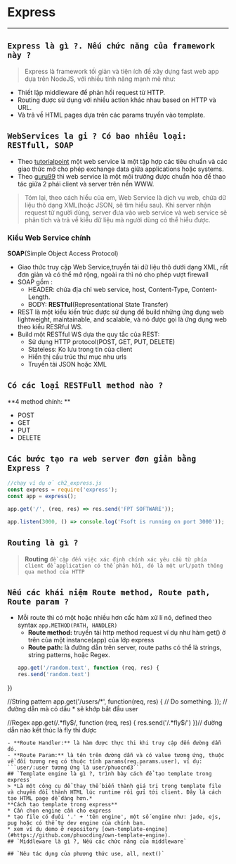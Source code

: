 # Express
***
## `Express là gì ?. Nếu chức năng của framework này ?`
> Express là framework tối giản và tiện ích để xây dựng fast web app 
dựa trên NodeJS, với nhiều tính năng mạnh mẽ như: 
* Thiết lập middleware để phản hồi request từ HTTP.
* Routing được sử dụng với nhiều action khác nhau based on HTTP và URL.
* Và trả về HTML pages dựa trên các params truyền vào template.
## `WebServices la gi ? Có bao nhiêu loại: RESTfull, SOAP`
* Theo [tutorialpoint](#https://www.tutorialspoint.com/nodejs/nodejs_restful_api.htm) 
một web service là một tập hợp các tiêu chuẩn và các giao thức mở cho phép exchange 
data giữa applications hoặc systems.
* Theo [guru99](#https://www.guru99.com/web-service-architecture.html#1) thì web service
là một môi trường được chuẩn hóa để thao tác giữa 2 phái client và server trên nền WWW.
> Tóm lại, theo cách hiểu của em, Web Service là dịch vụ web, chứa dữ liệu thô dạng XML(hoặc JSON, sẽ tìm hiểu sau).
Khi server nhận request từ người dùng, server đưa vào web service
và web service sẽ phân tích và trả về kiểu dữ liệu mà người dùng có thể hiểu được.
### Kiểu Web Service chính
**SOAP**(Simple Object Access Protocol)
* Giao thức truy cập Web Service,truyền tải dữ liệu thô dưới dạng XML, rất đơn giản và có thể mở rộng, ngoài ra thì nó cho phép vượt firewall
* SOAP gồm :
  - HEADER: chứa địa chỉ web service, host, Content-Type, Content-Length.
  - BODY: 
**RESTful**(Representational State Transfer)
* REST là một kiểu kiến trúc được sử dụng để build những ứng dụng web lightweight, maintainable, and scalable, và nó được gọi là ứng dụng web theo kiểu RESRful WS.
* Build một RESTful WS dựa the quy tắc của REST:
  - Sử dụng HTTP protocol(POST, GET, PUT, DELETE)
  - Stateless: Ko lưu trong tin của client
  - Hiển thị cấu trúc thư mục nhu urls
  - Truyền tải JSON hoặc XML
## `Có các loại RESTFull method nào ?`
**4 method chính: **
- POST
- GET
- PUT
- DELETE
## `Các bước tạo ra web server đơn giản bằng Express ?`
```Javascript
//chạy ví dụ ở ch2_express.js
const express = require('express');
const app = express();

app.get('/', (req, res) => res.send('FPT SOFTWARE'));

app.listen(3000, () => console.log('Fsoft is running on port 3000'));
```
## `Routing là gì ?`
> **Routing** `đề cập đến việc xác định chính xác yêu cầu từ phía client để application có thể phản hồi, đó là một url/path thông qua method của HTTP`
## `Nếu các khái niệm Route method, Route path, Route param ?`
* Mỗi route thì có một hoặc nhiều hơn cấc hàm xử lí nó, defined theo syntax
```app.METHOD(PATH, HANDLER)```
  - **Route method:** truyền tải http method request ví dụ như hàm get() ở trên của một instance(app) của lớp express
  - **Route path:** là đường dẫn trên server, route paths có thể là strings, string patterns, hoặc Regex.
  ```Javascript
  app.get('/random.text', function (req, res) {
  res.send('random.text')
})

//String pattern
app.get('/users/*', function(req, res) {
  // Do something.
});
// đường dẫn mà có dấu * sẽ khớp bắt đầu user

//Regex
app.get(/.*fly$/, function (req, res) {
  res.send('/.*fly$/')
})// đường dẫn nào kết thúc là fly thì được
  ```
  - **Route Handler:** là hàm được thực thi khi truy cập đến đường dẫn đó.
  - **Route Param:** là tên trên đường dẫn và có value tương ứng, thuộc về đối tương req có thuộc tính params(req.params.user), ví dụ:
  ```user/:user tương ứng là user/phuocnd3```
## `Template engine là gì ?, trình bày cách để tạo template trong express`
> *Là một công cụ để thay thế biến thành giá trị trong template file và chuyển đổi thành HTML lúc runtime rồi gửi tới client. Đây là cách tạo HTML page dễ dàng hơn.*
**Cách tạo template trong express**
* Cần chọn engine cần cho express
* tạo file có đuôi '.' + 'tên engine', một số engine như: jade, ejs, pug hoặc có thể tự dev engine của chính bạn.
* xem ví dụ demo ở repository [own-template-engine](#https://github.com/phuocding/own-template-engine).
## `Middleware là gì ?, Nếu các chức năng của middleware`

## `Nêu tác dụng của phương thức use, all, next()`
